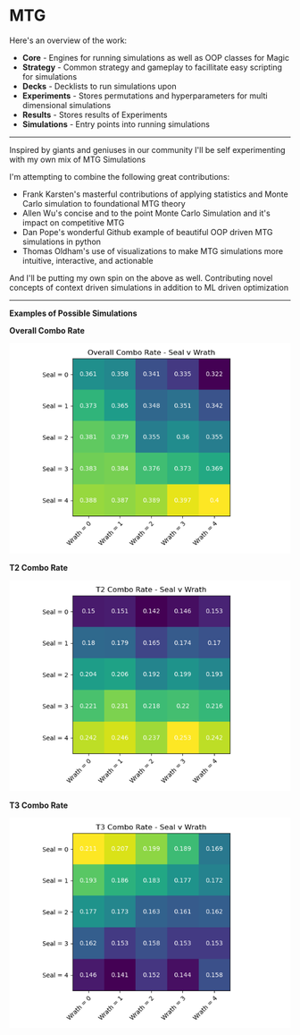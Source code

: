 # MTG
Here's an overview of the work:
* **Core** - Engines for running simulations as well as OOP classes for Magic
* **Strategy** - Common strategy and gameplay to facillitate easy scripting for simulations
* **Decks** - Decklists to run simulations upon
* **Experiments** - Stores permutations and hyperparameters for multi dimensional simulations
* **Results** - Stores results of Experiments
* **Simulations** - Entry points into running simulations
____

Inspired by giants and geniuses in our community I'll be self experimenting with my own mix of MTG Simulations

I'm attempting to combine the following great contributions:
* Frank Karsten's masterful contributions of applying statistics and Monte Carlo simulation to foundational MTG theory
* Allen Wu's concise and to the point Monte Carlo Simulation and it's impact on competitive MTG
* Dan Pope's wonderful Github example of beautiful OOP driven MTG simulations in python
* Thomas Oldham's use of visualizations to make MTG simulations more intuitive, interactive, and actionable

And I'll be putting my own spin on the above as well.  Contributing novel concepts of context driven simulations in
addition to ML driven optimization

----

**Examples of Possible Simulations**

**Overall Combo Rate**

![Overall Rate](Documentation/OverallRate.png)


**T2 Combo Rate**

![T2 Rate](Documentation/T2Rate.png)


**T3 Combo Rate**

![T3 Rate](Documentation/T3Rate.png)